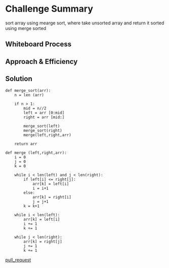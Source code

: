 # Challenge Summary
<!-- Description of the challenge -->
sort array using mearge sort, where take unsorted array and return it sorted using merge sorted
## Whiteboard Process
<!-- Embedded whiteboard image -->

## Approach & Efficiency
<!-- What approach did you take? Why? What is the Big O space/time for this approach? -->

## Solution
<!-- Show how to run your code, and examples of it in action -->

```
def merge_sort(arr):
    n = len (arr)

    if n > 1:
        mid = n//2
        left = arr [0:mid]
        right = arr [mid:]

        merge_sort(left)
        merge_sort(right)
        merge(left,right,arr)

    return arr

def merge (left,right,arr):
    i = 0
    j = 0
    k = 0

    while i < len(left) and j < len(right):
        if left[i] <= right[j]:
            arr[k] = left[i]
            i = i+1
        else:
            arr[k] = right[i]
            j = j+1
        k = k+1

    while i < len(left):
        arr[k] = left[i]
        i += 1
        k += 1

    while j < len(right):
        arr[k] = right[j]
        j += 1
        k += 1
```


[pull_request]()
